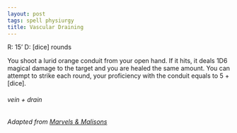 ```yaml
---
layout: post
tags: spell physiurgy
title: Vascular Draining
---
```


R: 15’		D: [dice] rounds

You shoot a lurid orange conduit from your open hand. If it hits, it deals 1D6 magical damage to the target and you are healed the same amount. You can attempt to strike each round, your proficiency with the conduit equals to 5 + [dice].

###### *vein + drain*

###### Adapted from [Marvels & Malisons](https://www.drivethrurpg.com/product/211911/Marvels--Malisons)
